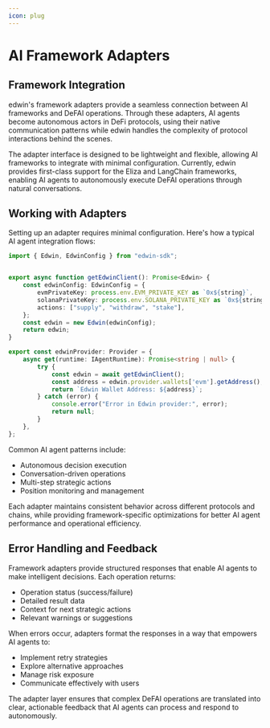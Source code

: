 ```yaml
---
icon: plug
---
```


# AI Framework Adapters

## Framework Integration

edwin's framework adapters provide a seamless connection between AI frameworks and DeFAI operations. Through these adapters, AI agents become autonomous actors in DeFi protocols, using their native communication patterns while edwin handles the complexity of protocol interactions behind the scenes.

The adapter interface is designed to be lightweight and flexible, allowing AI frameworks to integrate with minimal configuration. Currently, edwin provides first-class support for the Eliza and LangChain frameworks, enabling AI agents to autonomously execute DeFAI operations through natural conversations.

## Working with Adapters

Setting up an adapter requires minimal configuration. Here's how a typical AI agent integration flows:

```typescript
import { Edwin, EdwinConfig } from "edwin-sdk";


export async function getEdwinClient(): Promise<Edwin> {
    const edwinConfig: EdwinConfig = {
        evmPrivateKey: process.env.EVM_PRIVATE_KEY as `0x${string}`,
        solanaPrivateKey: process.env.SOLANA_PRIVATE_KEY as `0x${string}`,
        actions: ["supply", "withdraw", "stake"],
    };
    const edwin = new Edwin(edwinConfig);
    return edwin;
}

export const edwinProvider: Provider = {
    async get(runtime: IAgentRuntime): Promise<string | null> {
        try {
            const edwin = await getEdwinClient();
            const address = edwin.provider.wallets['evm'].getAddress();
            return `Edwin Wallet Address: ${address}`;
        } catch (error) {
            console.error("Error in Edwin provider:", error);
            return null;
        }
    },
};
```

Common AI agent patterns include:

* Autonomous decision execution
* Conversation-driven operations
* Multi-step strategic actions
* Position monitoring and management

Each adapter maintains consistent behavior across different protocols and chains, while providing framework-specific optimizations for better AI agent performance and operational efficiency.

## Error Handling and Feedback

Framework adapters provide structured responses that enable AI agents to make intelligent decisions. Each operation returns:

* Operation status (success/failure)
* Detailed result data
* Context for next strategic actions
* Relevant warnings or suggestions

When errors occur, adapters format the responses in a way that empowers AI agents to:

* Implement retry strategies
* Explore alternative approaches
* Manage risk exposure
* Communicate effectively with users

The adapter layer ensures that complex DeFAI operations are translated into clear, actionable feedback that AI agents can process and respond to autonomously.
